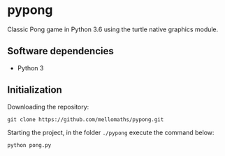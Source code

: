 # pypong

Classic Pong game in Python 3.6 using the turtle native graphics module.


## Software dependencies

* Python 3

## Initialization

Downloading the repository:
```git
git clone https://github.com/mellomaths/pypong.git
```

Starting the project, in the folder `./pypong` execute the command below:
```python
python pong.py
```
